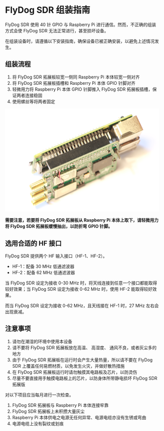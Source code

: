 # FlyDog SDR 组装指南

FlyDog SDR 使用 40 针 GPIO 与 Raspberry Pi 进行通信。然而，不正确的组装方式会使 FlyDog SDR 无法正常进行，甚至损坏设备。

在组装设备时，请遵循以下安装指南，确保设备已被正确安装，以避免上述情况发生。

## 组装流程

 1. 将 FlyDog SDR 拓展板较宽一侧同 Raspberry Pi 本体较宽一侧对齐
 2. 将 FlyDog SDR 拓展板插槽和 Raspberry Pi 本体 GPIO 针脚对齐
 3. 轻微用力将 Raspberry Pi 本体 GPIO 针脚推入 FlyDog SDR 拓展板插槽，保证两者连接稳固
 4. 使用螺丝等将两者固定

![Install](/guide/install_1.png "Install")

**需要注意，若要将 FlyDog SDR 拓展板从 Raspberry Pi 本体上取下，请轻微用力将 FlyDog SDR 拓展板缓慢抽出，以防折弯 GPIO 针脚。**  

## 选用合适的 HF 接口

FlyDog SDR 提供两个 HF 输入接口（HF-1、HF-2）。

 - HF-1：配备 30 MHz 低通滤波器
 - HF-2：配备 62 MHz 低通滤波器

当 FlyDog SDR 设定为接收 0-30 MHz 时，将天线连接到任意一个接口都能取得较好效果；当 FlyDog SDR 设定为接收 0-62 MHz 时，使用 HF-2 能取得较好效果。

而当 FlyDog SDR 设定为接收 0-62 MHz，且天线接在 HF-1 时，27 MHz 左右会出现衰减。

## 注意事项

 1. 请勿在潮湿的环境中使用本设备
 2. 请不要将 FlyDog SDR 拓展板放在高温、 高湿度、 通风不良，或者灰尘多的地方
 3. 由于 FlyDog SDR 拓展板在运行时会产生大量热量，所以请不要在 FlyDog SDR 上覆盖任何易燃材质，以免发生火灾，并做好散热措施
 4. 在 FlyDog SDR 拓展板运行时请勿触摸其电路板及芯片，以防烫伤
 5. 尽量不要直接用手触摸电路板上的芯片，以防身体所带静电损坏 FlyDog SDR 拓展版

对以下项目应当每月进行一次检查。

 1. FlyDog SDR 拓展板与 Raspberry Pi 本体连接牢靠
 2. FlyDog SDR 拓展板上未积攒大量灰尘
 3. Raspberry Pi 本体供电之电源无任何异常、电源电缆亦没有生锈或弯曲
 4. 电源电缆上没有裂纹或划痕
